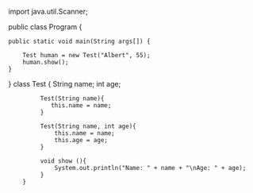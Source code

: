 import java.util.Scanner;

public class Program {

    public static void main(String args[]) {

        Test human = new Test("Albert", 55);
        human.show();
    }
}
       class Test {
           String name;
           int age;

             Test(String name){
                this.name = name;
             }

             Test(String name, int age){
                 this.name = name;
                 this.age = age;
             }

             void show (){
                 System.out.println("Name: " + name + "\nAge: " + age);
             }
        }



